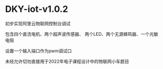 # DKY-iot-v1.0.2 
 
初步实现阿里云物联网控制台调试

包含四个直流电机、两个超声波传感器、
两个LED、两个无源蜂鸣器、一个光敏电阻

设置一个输入端口作为pwm调试口


未经允许切勿直接用于2022年电子课程设计中的物联网小车题目
